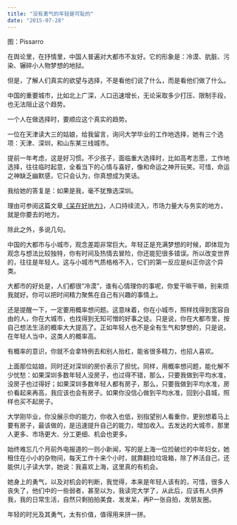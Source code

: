 ```yaml
---
title: "没有勇气的年轻是可耻的"
date: "2015-07-28"
---
```


图：Pissarro

在舆论里，在抒情里，中国人普遍对大都市不友好。它的形象是：冷漠、肮脏、污染、辗碎小人物梦想的地狱。

但是，了解人们真实的欲望与选择，不是看他们说了什么，而是看他们做了什么。

中国的重要城市，比如北上广深，人口迅速增长，无论采取多少打压、限制手段，也无法阻止这个趋势。

一个人在做选择时，要顺应这个真实的趋势。

一位在天津读大三的姑娘，给我留言，询问大学毕业的工作地选择，她有三个选项：天津、深圳，和山东某三线城市。

提前一年考虑，这是好习惯。不少孩子，面临重大选择时，比如高考志愿，工作地选择，往往临时起意，全看当下的心情与喜好，像和命运之神开玩笑。可惜，命运之神缺乏幽默感，它只会认为，你真想成为笑话。

我给她的答复是：如果是我，毫不犹豫选深圳。  

理由可参阅这篇文章[《呆在好地方》](http://mp.weixin.qq.com/s?__biz=MjM5NDU0Mjk2MQ==&mid=205335830&idx=1&sn=100bdf8a67062078ad7e9cd90b142f07&scene=21#wechat_redirect)，人口持续流入，市场力量大与务实的地方，就是你要去的地方。  

除此之外，多说几句。  

中国的大都市与小城市，观念差距非常巨大。年轻正是充满梦想的时候，即体现为观念与想法比较独特，你有时间及热情去冒险，你还能犯很多错误。所以改变世界的，往往是年轻人。这与小城市气质格格不入，它们的第一反应是纠正你这个异类。

大都市的好处是，人们都很“冷漠”，谁有心情理你的事呢，你爱干嘛干嘛，别来烦我就好。你可以把时间精力聚焦在自己有兴趣的事情上。

还是提醒一下，一定要用概率想问题。这意味着，你在小城市，照样找得到宽容自由的人，你在大城市，也找得到无知可憎的好事之徒。只是说，你在大都市里，按自己想法生活的概率大大提高了。正如年轻人也不是全有生气和梦想的，只是说，在年轻人当中，这类人的概率高。

有概率的意识，你就不会拿特例去和别人抬杠，能省很多精力，也招人喜欢。

上面那位姑娘，同时还对深圳的房价表示了担忧。同样，用概率想问题，能化解不少忧愁：如果深圳多数年轻人没房子，也过得不错，那么，只要我做到平均水准，没房子也过得好；如果深圳多数年轻人都有房子，那么，只要我做到平均水准，房价看起来再高，我应该也会有房子。如果你没信心做到平均水准，回到小县城，照样也买不起房子。

大学刚毕业，你没展示你的能力，你收入也低，别指望别人看重你，更别想着马上要有房子，最该做的，是迅速提升自己的能力，增加收入。去发达的大城市，那里人更多、市场更大、分工更细、机会也更多。  

始终难忘几个月前外电报道的一则小新闻，写的是上海一位捡破烂的中年妇女，她租住在小小的杂物间，每天工作十来个小时，就靠翻捡垃圾箱，除了养活自己，还能供儿子读大学，她说：我喜欢上海，这里真的有机会。  

她身上的勇气，以及对机会的判断，我觉得，本来是年轻人该有的，可惜，很多人丧失了，他们中的一些弱者，甚至以为，我读完大学了，从此后，应该有人供养我，我的日常生活，自然只剩拍拍美食、发发呆，再P一张自拍，发朋友圈。

年轻的时光及其勇气，太有价值，值得用来拼一拼。
